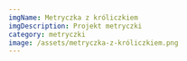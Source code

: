 ```yaml
---
imgName: Metryczka z króliczkiem
imgDescription: Projekt metryczki
category: metryczki
image: /assets/metryczka-z-króliczkiem.png
---
```

